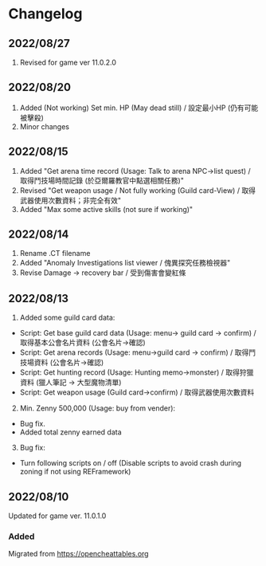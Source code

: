 # Changelog

## 2022/08/27
1. Revised for game ver 11.0.2.0  

## 2022/08/20
1. Added (Not working) Set min. HP (May dead still) / 設定最小HP (仍有可能被擊殺)
2. Minor changes

## 2022/08/15  
1. Added "Get arena time record (Usage: Talk to arena NPC->list quest) / 取得鬥技場時間記錄 (於亞爾羅教官中點選相關任務)"  
2. Revised "Get weapon usage / Not fully working (Guild card-View) / 取得武器使用次數資料；非完全有效"
3. Added "Max some active skills (not sure if working)"

## 2022/08/14  
1. Rename .CT filename  
2. Added "Anomaly Investigations list viewer / 傀異探究任務檢視器"  
3. Revise Damage -> recovery bar / 受到傷害會變紅條  

## 2022/08/13  
1. Added some guild card data:  
+ Script: Get base guild card data (Usage: menu-> guild card -> confirm) / 取得基本公會名片資料 (公會名片->確認)  
+ Script: Get arena records (Usage: menu->guild card -> confirm) / 取得鬥技場資料 (公會名片->確認)  
+ Script: Get hunting record (Usage: Hunting memo->monster) / 取得狩獵資料 (獵人筆記 -> 大型魔物清單)  
+ Script: Get weapon usage (Guild card->confirm) / 取得武器使用次數資料  
2. Min. Zenny 500,000 (Usage: buy from vender):  
+ Bug fix.  
+ Added total zenny earned data  
3. Bug fix:
+ Turn following scripts on / off (Disable scripts to avoid crash during zoning if not using REFramework)  

## 2022/08/10  
Updated for game ver. 11.0.1.0  

### Added
Migrated from https://opencheattables.org
